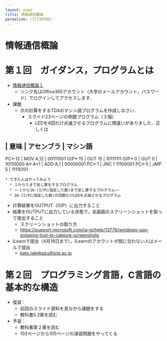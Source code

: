```yaml
---
layout: page
title: 情報通信概論
permalink: /ICTINTRO/
---
```


# 情報通信概論

# 第１回　ガイダンス，プログラムとは
* [情報通信概論１](https://sistkanri-my.sharepoint.com/:b:/g/personal/kato_takekazu_sist_ac_jp/Eb1GDnuVCblBkT1XboCY1zsBJxlkDRCmsEGnxpudTAE-Nw?e=4plhhy)
  * リンク先はOffice365アカウント（大学のメールアカウント，パスワード）でログインしてアクセスします．
* 課題
  * 次の計算をするTD4のマシン語プログラムを作成しなさい．
    * スライド23ページの例題プログラム（３個）
      * LEDを4回だけ点滅させるプログラムに間違いがありました．正しくは
      
| 意味 | アセンブラ | マシン語
--------------------------
PC←12 |	MOV A,12 | 00111001
O/P←15 |	OUT 15 |	10111111
O/P←0 |	OUT 0 |	10110000
A←A+1 |	ADD A,1 |	00000001
PC←1 |	JNC 1	11100001
 PC←5 |	JMP 5 | 	11110101 
 
    * できた人はやってみよう
      * １から５まで足し算をするプログラム
      * ~~１から16-(I/Pに指定した数)まで足し算するプログラム~~
      * 16-(I/Pに指定した数)の回数だけLEDを点滅させるプログラム
  * 計算結果をOUTPUT（O/P）に出力すること
  * 結果をOUTPUTに出力している状態で，全画面のスクリーンショットを取って提出すること
    * スクリーンショットの取り方
    * https://support.microsoft.com/ja-jp/help/13776/windows-use-snipping-tool-to-capture-screenshots
  * iLearnで提出（4月18日まで），iLearnのアカウントが間に合わない人はメールで提出
    * kato.takekazu@sist.ac.jp
    
# 第２回　プログラミング言語，C言語の基本的な構造
* 復習：
  * 前回のスライド資料を見ながら課題をする
  * 教科書5.2章を読む
* 予習：
  * 教科書第２章を読む
  * 103ページから105ページの演習問題をやってくる
